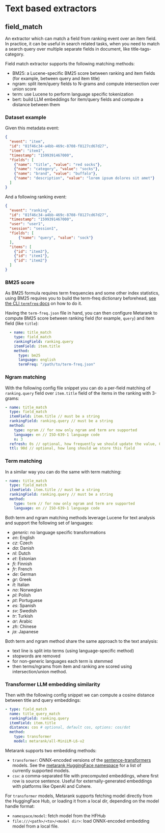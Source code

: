 # Text based extractors

## field_match

An extractor which can match a field from ranking event over an item field. In practice, it can be useful in search
related tasks, when you need to match a search query over multiple separate fields in document, like title-tags-category.

Field match extractor supports the following matching methods:
* BM25: a Lucene-specific BM25 score between ranking and item fields (for example, between query and item title)
* ngram: split item/query fields to N-grams and compute intersection over union score
* term: use Lucene to perform language specific tokenization
* bert: build LLM embeddings for item/query fields and compute a distance between them

### Dataset example

Given this metadata event:
```json
{
  "event": "item",
  "id": "81f46c34-a4bb-469c-8708-f8127cd67d27",
  "item": "item1", 
  "timestamp": "1599391467000", 
  "fields": [
    {"name": "title", "value": "red socks"},
    {"name": "category", "value": "socks"},
    {"name": "brand", "value": "buffalo"},
    {"name": "description", "value": "lorem ipsum dolores sit amet"}
  ]
}
```

And a following ranking event:
```json
{
  "event": "ranking",
  "id": "81f46c34-a4bb-469c-8708-f8127cd67d27",
  "timestamp": "1599391467000",
  "user": "user1",
  "session": "session1",
  "fields": [
      {"name": "query", "value": "sock"}
  ],
  "items": [
    {"id": "item3"},
    {"id": "item1"},
    {"id": "item2"} 
  ]
}
```
### BM25 score

As BM25 formula requires term frequencies and some other index statistics, using BM25 requires you to build the term-freq dictionary beforehead, [see the CLI `termfreq` docs](../../cli.md#bm25-term-frequencies-dictionary) on how to do it.

Having the `term-freq.json` file in hand, you can then configure Metarank to compute BM25 score between ranking field (for example, `query`) and item field (like `title`):

```yaml
  - name: title_match
    type: field_match
    rankingField: ranking.query
    itemField: item.title
    method:
      type: bm25
      language: english
      termFreq: "/path/to/term-freq.json"
```


### Ngram matching

With the following config file snippet you can do a per-field matching of `ranking.query` field over `item.title` field of
the items in the ranking with 3-grams:
```yaml
- name: title_match
  type: field_match
  itemField: item.title // must be a string
  rankingField: ranking.query // must be a string
  method:
    type: ngram // for now only ngram and term are supported
    language: en // ISO-639-1 language code
    n: 3
  refresh: 0s // optional, how frequently we should update the value, 0s by default
  ttl: 90d // optional, how long should we store this field
```

### Term matching 

In a similar way you can do the same with term matching:
```yaml
- name: title_match
  type: field_match
  itemField: item.title // must be a string
  rankingField: ranking.query // must be a string
  method:
    type: term // for now only ngram and term are supported
    language: en // ISO-639-1 language code
```

Both term and ngram matching methods leverage Lucene for text analysis and support the following set of languages:
- *generic*: no language specific transformations
- *en*: English
- *cz*: Czech
- *da*: Danish
- *nl*: Dutch
- *et*: Estonian
- *fi*: Finnish
- *fr*: French
- *de*: German
- *gr*: Greek
- *it*: Italian
- *no*: Norwegian
- *pl*: Polish
- *pt*: Portuguese
- *es*: Spanish
- *sv*: Swedish
- *tr*: Turkish
- *ar*: Arabic
- *zh*: Chinese
- *ja*: Japanese


Both term and ngram method share the same approach to the text analysis:
* text line is split into terms (using language-specific method)
* stopwords are removed
* for non-generic languages each term is stemmed
* then terms/ngrams from item and ranking are scored using intersection/union method.

### Transformer LLM embedding similarity

Then with the following config snippet we can compute a cosine distance between title and query embeddings:

```yaml
- type: field_match
  name: title_query_match
  rankingField: ranking.query
  itemField: item.title
  distance: cos # optional, default cos, options: cos/dot 
  method:
    type: transformer
    model: metarank/all-MiniLM-L6-v2
```

Metarank supports two embedding methods:
* `transformer`: ONNX-encoded versions of the [sentence-transformers](https://sbert.net/docs/pretrained_models.html) models. See the [metarank HuggingFace namespace](https://huggingface.co/metarank) for a list of currently supported models.
* `csv`: a comma-separated file with precomputed embeddings, where first row is source sentence. Useful for externally-generated embeddings with platforms like OpenAI and Cohere.

For `transformer` models, Metarank supports fetching model directly from the HuggingFace Hub, or loading it from a local dir, depending on the model handle format:
* `namespace/model`: fetch model from the HFHub
* `file:///<path>/<to>/<model dir>`: load ONNX-encoded embedding model from a local file.
